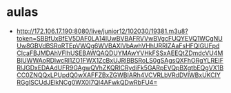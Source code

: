 # aulas
* http://172.106.17.190:8080/live/junior12/102030/19381.m3u8?token=SBBfUxBfEV5DAF0LA14IUwBVBAFRVVwBVgcFUQYEVQ1WCgNUUw8GBVdBSRoRTEpVWQg6WVBAXlVbAwhVHhURRlZAaFsHFQlGUFpdClcaFBJMDAhVFlhUSEBAWQAQDUYMAwYVHkFSSxAEEQtZDmdcVU4MBlUWWAoRDlwcRl1ZO1FWX1ZcBxUJRlBBSRoLS0gSAgsQXFhORgYLREIFRlJGDxEDAAdUFR9GAgwQVhZKQRICRydiFk5GARpEVQpBXgtbEQgVX1BCC0ZNQQxLPUpdQ0wXAFFZBxZGWBIARh4VCVRLbVRdDVlWBxUKClYRGgISCUdJElkNCg0WX0I7Ql4AFwkQDwRbFU4=

